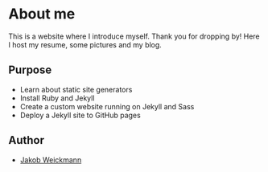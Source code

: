 # About me

This is a website where I introduce myself. Thank you for dropping by!
Here I host my resume, some pictures and my blog. 

## Purpose

- Learn about static site generators
- Install Ruby and Jekyll
- Create a custom website running on Jekyll and Sass
- Deploy a Jekyll site to GitHub pages

## Author

- [Jakob Weickmann](https://jweickmj.github.io)


